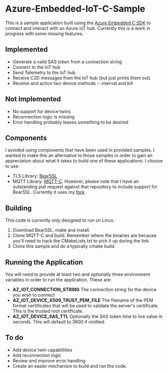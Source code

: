 # Azure-Embedded-IoT-C-Sample
This is a sample application built using the [Azure Embedded C SDK](https://github.com/Azure/azure-sdk-for-c) to connect and interact with an Azure IoT hub. Currently this is a work in progress with some missing features. 
## Implemented
- Generate a valid SAS token from a connection string
- Connect to the IoT hub
- Send Telemetry to the IoT hub
- Receive C2D messages from the IoT hub (but just prints them out)
- Receive and action two device methods :- interval and kill

## Not Implemented
- No support for device twins
- Reconnection logic is missing
- Error handling probably leaves something to be desired

## Components
I avoided using components that have been used in provided samples. I wanted to make this an alternative to those samples in order to gain an appreciation about what it takes to build one of these applications. I choose to use:
- TLS Library: [BearSSL](https://bearssl.org)
- MQTT Library: [MQTT-C](https://github.com/LiamBindle/MQTT-C). However, please note that I have an outstanding pull request against that repository to include support for BearSSL. Currently it uses my [fork](https://github.com/markrad/MQTT-C).

## Building
This code is currently only designed to run on Linux.

1. Download BearSSL, make and install.
2. Clone MQTT-C and build. Remember where the binaries are because you'll need to hack the CMakeLists.txt to pick it up during the link.
3. Clone this sample and do a typically cmake build. 
## Running the Application
You will need to provide at least two and optionally three environment variables in order to run the application. These are:
- **AZ_IOT_CONNECTION_STRING** The connection string for the device you wish to connect
- **AZ_IOT_DEVICE_X509_TRUST_PEM_FILE** The filename of the PEM format certificates that will be used to validate the server's certificate. This is the trusted root certificate.
- **AZ_IOT_DEVICE_SAS_TTL** Optionally the SAS token time to live value in seconds. This will default to 3600 if omitted.
## To do
- Add device twin capablilities
- Add reconnection logic
- Review and improve error handling
- Create an easier mechanism to build and run the code.

